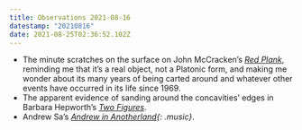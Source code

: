 ```yaml
---
title: Observations 2021-08-16
datestamp: "20210816"
date: 2021-08-25T02:36:52.102Z
---
```

- The minute scratches on the surface on John McCracken’s *[Red Plank](https://www.artic.edu/artworks/33775/red-plank)*, reminding me that it’s a real object, not a Platonic form, and making me wonder about its many years of being carted around and whatever other events have occurred in its life since 1969.
- The apparent evidence of sanding around the concavities’ edges in Barbara Hepworth’s *[Two Figures](https://www.artic.edu/artworks/65839/two-figures-menhirs)*.
- Andrew Sa’s *[Andrew in Anotherland](https://noonchorus.com/Andrew-Sa/?ltclid=862590e4-52ce-401d-abb3-889cba6b0f92){: .music}*.